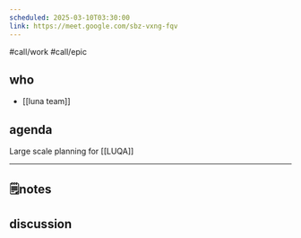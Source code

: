 ```yaml
---
scheduled: 2025-03-10T03:30:00
link: https://meet.google.com/sbz-vxng-fqv
---
```

#call/work #call/epic

## who
- [[luna team]]

## agenda

Large scale planning for [[LUQA]]

---
## 🗒notes


## discussion
